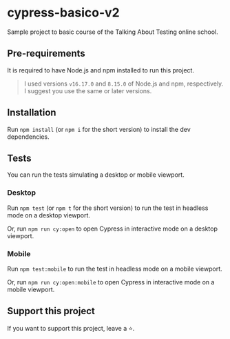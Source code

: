 # cypress-basico-v2

Sample project to basic course of the Talking About Testing online school.

## Pre-requirements

It is required to have Node.js and npm installed to run this project.

> I used versions `v16.17.0` and `8.15.0` of Node.js and npm, respectively. I suggest you use the same or later versions.

## Installation

Run `npm install` (or `npm i` for the short version) to install the dev dependencies.

## Tests

You can run the tests simulating a desktop or mobile viewport.

### Desktop

Run `npm test` (or `npm t` for the short version) to run the test in headless mode on a desktop viewport.

Or, run `npm run cy:open` to open Cypress in interactive mode on a desktop viewport.

### Mobile

Run `npm test:mobile` to run the test in headless mode on a mobile viewport.

Or, run `npm run cy:open:mobile` to open Cypress in interactive mode on a mobile viewport.


## Support this project

If you want to support this project, leave a ⭐.